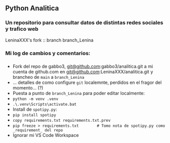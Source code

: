 ## Python Analitica
### Un repositorio para consultar datos de distintas redes sociales y trafico web

LeninaXXX's fork :: branch branch_Lenina

### Mi log de cambios y comentarios:
### ################################

- Fork del repo de gabbo3, git@github.com:gabbo3/analitica.git a mi cuenta de github.com en git@github.com:LeninaXXX/analitica.git y brancheo de ```main``` a ```branch_Lenina```
 - ... detalles de como configure ```git``` localemnte, perdidos en el fragor del momento... (?)
- Puesta a punto de ```branch_Lenina``` para poder editar localmente:
 - ```python -m venv .venv```
 - ```.\.venv\Scripts\activate.bat```
- Install de ```spotipy.py```:
 - ```pip install spotipy```
 - ```copy requirements.txt requirements.txt.prev```
 - ```pip freeze > requirements.txt        # Tomo nota de spotipy.py como _requirement_ del repo```
- Ignorar mi VS Code Workspace
